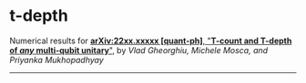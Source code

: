 # t-depth
Numerical results for [**arXiv:22xx.xxxxx [quant-ph]**, "**T-count and T-depth of *any* multi-qubit unitary**"](https://arxiv.org/abs/22xx.xxxxx), by *Vlad Gheorghiu, Michele Mosca, and Priyanka Mukhopadhyay*

---
